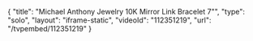 {
    "title": "Michael Anthony Jewelry 10K Mirror Link Bracelet  7\"",
    "type": "solo",
    "layout": "iframe-static",
    "videoId": "112351219",
    "url": "\/tvpembed\/112351219"
}